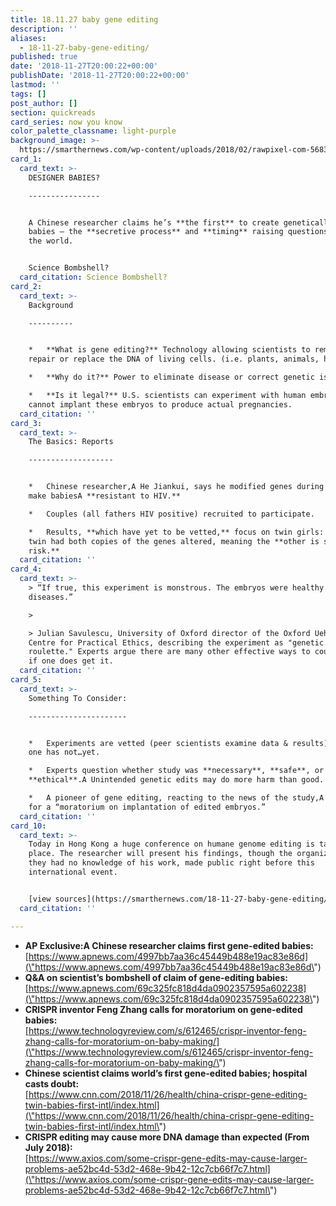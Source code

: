 ```yaml
---
title: 18.11.27 baby gene editing
description: ''
aliases:
  - 18-11-27-baby-gene-editing/
published: true
date: '2018-11-27T20:00:22+00:00'
publishDate: '2018-11-27T20:00:22+00:00'
lastmod: ''
tags: []
post_author: []
section: quickreads
card_series: now you know
color_palette_classname: light-purple
background_image: >-
  https://smarthernews.com/wp-content/uploads/2018/02/rawpixel-com-568371-unsplash-360x360.jpg
card_1:
  card_text: >-
    DESIGNER BABIES?

    ----------------


    A Chinese researcher claims he’s **the first** to create genetically-edited
    babies – the **secretive process** and **timing** raising questions all over
    the world.


    Science Bombshell?
  card_citation: Science Bombshell?
card_2:
  card_text: >-
    Background

    ----------


    *   **What is gene editing?** Technology allowing scientists to remove,
    repair or replace the DNA of living cells. (i.e. plants, animals, humans.)

    *   **Why do it?** Power to eliminate disease or correct genetic issues.

    *   **Is it legal?** U.S. scientists can experiment with human embryos but
    cannot implant these embryos to produce actual pregnancies.
  card_citation: ''
card_3:
  card_text: >-
    The Basics: Reports

    -------------------


    *   Chinese researcher,A He Jiankui, says he modified genes during IVF, to
    make babiesA **resistant to HIV.**

    *   Couples (all fathers HIV positive) recruited to participate.

    *   Results, **which have yet to be vetted,** focus on twin girls: only one
    twin had both copies of the genes altered, meaning the **other is still at
    risk.**
  card_citation: ''
card_4:
  card_text: >-
    > “If true, this experiment is monstrous. The embryos were healthy. No known
    diseases.”

    > 

    > Julian Savulescu, University of Oxford director of the Oxford Uehiro
    Centre for Practical Ethics, describing the experiment as "genetic Russian
    roulette." Experts argue there are many other effective ways to counter HIV
    if one does get it.
  card_citation: ''
card_5:
  card_text: >-
    Something To Consider:

    ----------------------


    *   Experiments are vetted (peer scientists examine data & results); this
    one has not…yet.

    *   Experts question whether study was **necessary**, **safe**, or
    **ethical**.A Unintended genetic edits may do more harm than good.

    *   A pioneer of gene editing, reacting to the news of the study,A called
    for a “moratorium on implantation of edited embryos.”
  card_citation: ''
card_10:
  card_text: >-
    Today in Hong Kong a huge conference on humane genome editing is taking
    place. The researcher will present his findings, though the organizers say
    they had no knowledge of his work, made public right before this
    international event.


    [view sources](https://smarthernews.com/18-11-27-baby-gene-editing/)
  card_citation: ''

---
```

*   **AP Exclusive:A Chinese researcher claims first gene-edited babies:**  
    [https://www.apnews.com/4997bb7aa36c45449b488e19ac83e86d](\"https://www.apnews.com/4997bb7aa36c45449b488e19ac83e86d\")
*   **Q&A on scientist’s bombshell of claim of gene-editing babies:**  
    [https://www.apnews.com/69c325fc818d4da0902357595a602238](\"https://www.apnews.com/69c325fc818d4da0902357595a602238\")
*   **CRISPR inventor Feng Zhang calls for moratorium on gene-edited babies:**  
    [https://www.technologyreview.com/s/612465/crispr-inventor-feng-zhang-calls-for-moratorium-on-baby-making/](\"https://www.technologyreview.com/s/612465/crispr-inventor-feng-zhang-calls-for-moratorium-on-baby-making/\")
*   **Chinese scientist claims world’s first gene-edited babies; hospital casts doubt:**  
    [https://www.cnn.com/2018/11/26/health/china-crispr-gene-editing-twin-babies-first-intl/index.html](\"https://www.cnn.com/2018/11/26/health/china-crispr-gene-editing-twin-babies-first-intl/index.html\")
*   **CRISPR editing may cause more DNA damage than expected (From July 2018):**  
    [https://www.axios.com/some-crispr-gene-edits-may-cause-larger-problems-ae52bc4d-53d2-468e-9b42-12c7cb66f7c7.html](\"https://www.axios.com/some-crispr-gene-edits-may-cause-larger-problems-ae52bc4d-53d2-468e-9b42-12c7cb66f7c7.html\")